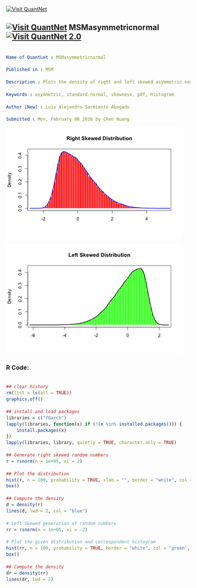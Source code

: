 
[<img src="https://github.com/QuantLet/Styleguide-and-FAQ/blob/master/pictures/banner.png" width="888" alt="Visit QuantNet">](http://quantlet.de/)

## [<img src="https://github.com/QuantLet/Styleguide-and-FAQ/blob/master/pictures/qloqo.png" alt="Visit QuantNet">](http://quantlet.de/) **MSMasymmetricnormal** [<img src="https://github.com/QuantLet/Styleguide-and-FAQ/blob/master/pictures/QN2.png" width="60" alt="Visit QuantNet 2.0">](http://quantlet.de/)

```yaml

Name of QuantLet : MSMasymmetricnormal

Published in : MSM

Description : Plots the density of right and left skewed asymmetric normal distributions.

Keywords : asymmetric, standard-normal, skewness, pdf, histogram

Author [New] : Luis Alejandro Sarmiento Abogado

Submitted : Mon, February 08 2016 by Chen Huang

```

![Picture1](MSMasymmetricnormal_left.png)

![Picture2](MSMasymmetricnormal_right.png)


### R Code:
```r

## clear history
rm(list = ls(all = TRUE))
graphics.off()

## install and load packages
libraries = c("fGarch")
lapply(libraries, function(x) if (!(x %in% installed.packages())) {
    install.packages(x)
})
lapply(libraries, library, quietly = TRUE, character.only = TRUE)

## Generate right skewed random numbers
r = rsnorm(n = 1e+05, xi = 2)

## Plot the distribution
hist(r, n = 100, probability = TRUE, xlab = "", border = "white", col = "red", main = "Right Skewed Distribution")
box()

## Compute the density
d = density(r)
lines(d, lwd = 2, col = "blue")

# Left Skewed generation of random numbers
rr = rsnorm(n = 1e+05, xi = -2)

# Plot the given distribution and correspondent histogram
hist(rr, n = 100, probability = TRUE, border = "white", col = "green", main = "Left Skewed Distribution", xlab = "")
box()

## Compute the density
dr = density(rr)
lines(dr, lwd = 2) 

```

